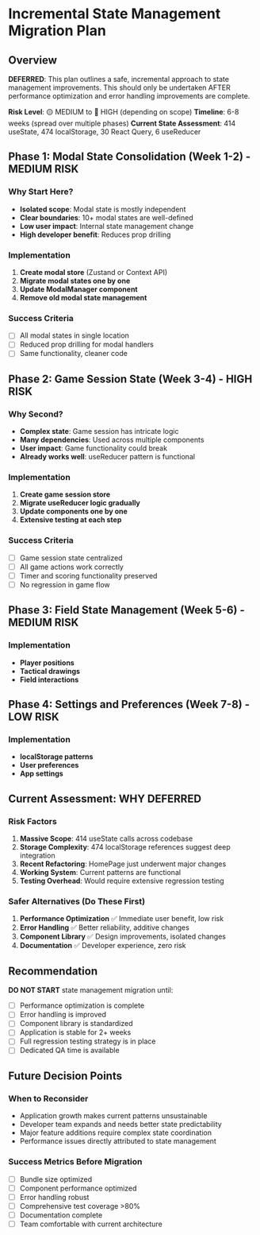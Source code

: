 # Incremental State Management Migration Plan

## Overview

**DEFERRED**: This plan outlines a safe, incremental approach to state management improvements. This should only be undertaken AFTER performance optimization and error handling improvements are complete.

**Risk Level**: 🟡 MEDIUM to 🔴 HIGH (depending on scope)
**Timeline**: 6-8 weeks (spread over multiple phases)
**Current State Assessment**: 414 useState, 474 localStorage, 30 React Query, 6 useReducer

## Phase 1: Modal State Consolidation (Week 1-2) - MEDIUM RISK

### Why Start Here?
- **Isolated scope**: Modal state is mostly independent
- **Clear boundaries**: 10+ modal states are well-defined
- **Low user impact**: Internal state management change
- **High developer benefit**: Reduces prop drilling

### Implementation
1. **Create modal store** (Zustand or Context API)
2. **Migrate modal states one by one**
3. **Update ModalManager component**
4. **Remove old modal state management**

### Success Criteria
- [ ] All modal states in single location
- [ ] Reduced prop drilling for modal handlers
- [ ] Same functionality, cleaner code

## Phase 2: Game Session State (Week 3-4) - HIGH RISK

### Why Second?
- **Complex state**: Game session has intricate logic
- **Many dependencies**: Used across multiple components
- **User impact**: Game functionality could break
- **Already works well**: useReducer pattern is functional

### Implementation
1. **Create game session store**
2. **Migrate useReducer logic gradually**
3. **Update components one by one**
4. **Extensive testing at each step**

### Success Criteria  
- [ ] Game session state centralized
- [ ] All game actions work correctly
- [ ] Timer and scoring functionality preserved
- [ ] No regression in game flow

## Phase 3: Field State Management (Week 5-6) - MEDIUM RISK

### Implementation
- **Player positions**
- **Tactical drawings**
- **Field interactions**

## Phase 4: Settings and Preferences (Week 7-8) - LOW RISK

### Implementation
- **localStorage patterns**
- **User preferences**
- **App settings**

## Current Assessment: WHY DEFERRED

### Risk Factors
1. **Massive Scope**: 414 useState calls across codebase
2. **Storage Complexity**: 474 localStorage references suggest deep integration
3. **Recent Refactoring**: HomePage just underwent major changes
4. **Working System**: Current patterns are functional
5. **Testing Overhead**: Would require extensive regression testing

### Safer Alternatives (Do These First)
1. **Performance Optimization** ✅ Immediate user benefit, low risk
2. **Error Handling** ✅ Better reliability, additive changes
3. **Component Library** ✅ Design improvements, isolated changes
4. **Documentation** ✅ Developer experience, zero risk

## Recommendation

**DO NOT START** state management migration until:
- [ ] Performance optimization is complete
- [ ] Error handling is improved  
- [ ] Component library is standardized
- [ ] Application is stable for 2+ weeks
- [ ] Full regression testing strategy is in place
- [ ] Dedicated QA time is available

## Future Decision Points

### When to Reconsider
- Application growth makes current patterns unsustainable
- Developer team expands and needs better state predictability  
- Major feature additions require complex state coordination
- Performance issues directly attributed to state management

### Success Metrics Before Migration
- [ ] Bundle size optimized
- [ ] Component performance optimized
- [ ] Error handling robust
- [ ] Comprehensive test coverage >80%
- [ ] Documentation complete
- [ ] Team comfortable with current architecture